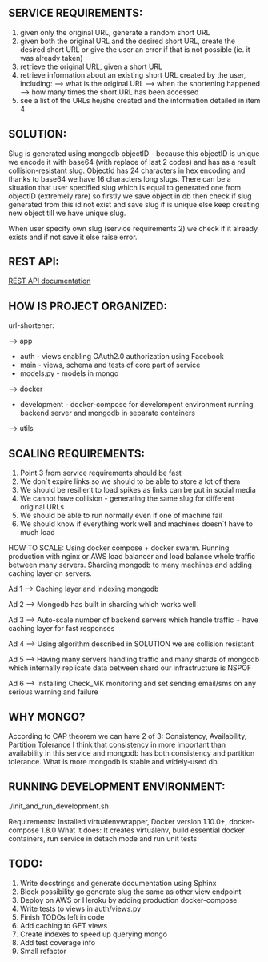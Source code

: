 
## SERVICE REQUIREMENTS:

1. given only the original URL, generate a random short URL
2. given both the original URL and the desired short URL, create the desired short URL or give the user an error if that is not possible (ie. it was already taken)
3. retrieve the original URL, given a short URL
4. retrieve information about an existing short URL created by the user, including:
 	--> what is the original URL
 	--> when the shortening happened
 	--> how many times the short URL has been accessed
5. see a list of the URLs he/she created and the information detailed in item 4


## SOLUTION:

Slug is generated using mongodb objectID - because this objectID is unique we encode it with base64 (with replace of last 2 codes) and has as a result collision-resistant slug.
ObjectId has 24 characters in hex encoding and thanks to base64 we have 16 characters long slugs.
There can be a situation that user specified slug which is equal to generated one from objectID (extremely rare) so firstly we save object in db then check if slug generated from this id not exist and save slug if is unique else keep creating new object till we have unique slug.

When user specify own slug (service requirements 2) we check if it already exists and if not save it else raise error.

## REST API:

[REST API documentation](https://bblazej92.github.io/url-shortener/)

## HOW IS PROJECT ORGANIZED:

url-shortener:

--> app
- auth - views enabling OAuth2.0 authorization using Facebook
- main - views, schema and tests of core part of service
- models.py - models in mongo

--> docker
- development - docker-compose for develompent environment running backend server and mongodb in
              separate containers

--> utils

## SCALING REQUIREMENTS:
1. Point 3 from service requirements should be fast
2. We don`t expire links so we should to be able to store a lot of them
3. We should be resilient to load spikes as links can be put in social media
4. We cannot have collision - generating the same slug for different original URLs
5. We should be able to run normally even if one of machine fail
6. We should know if everything work well and machines doesn`t have to much load

HOW TO SCALE:
Using docker compose + docker swarm.
Running production with nginx or AWS load balancer and load balance whole traffic between many servers.
Sharding mongodb to many machines and adding caching layer on servers.


Ad 1 --> Caching layer and indexing mongodb

Ad 2 --> Mongodb has built in sharding which works well

Ad 3 --> Auto-scale number of backend servers which handle traffic + have caching layer for fast responses

Ad 4 --> Using algorithm described in SOLUTION we are collision resistant

Ad 5 --> Having many servers handling traffic and many shards of mongodb which internally replicate data between
         shard our infrastructure is NSPOF

Ad 6 --> Installing Check_MK monitoring and set sending email/sms on any serious warning and failure

## WHY MONGO?
According to CAP theorem we can have 2 of 3: Consistency, Availability, Partition Tolerance
I think that consistency in more important than availability in this service and mongodb has both
consistency and partition tolerance. What is more mongodb is stable and widely-used db.

## RUNNING DEVELOPMENT ENVIRONMENT:
./init_and_run_development.sh

Requirements: Installed virtualenvwrapper, Docker version 1.10.0+, docker-compose 1.8.0
What it does: It creates virtualenv, build essential docker containers, run service in detach mode
              and run unit tests


## TODO:
1. Write docstrings and generate documentation using Sphinx
2. Block possibility go generate slug the same as other view endpoint
3. Deploy on AWS or Heroku by adding production docker-compose
4. Write tests to views in auth/views.py
5. Finish TODOs left in code
6. Add caching to GET views
7. Create indexes to speed up querying mongo
8. Add test coverage info
9. Small refactor
